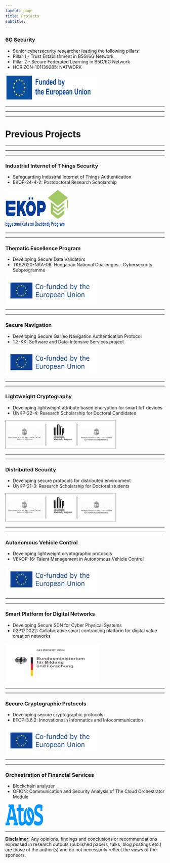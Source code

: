 ```yaml
---
layout: page
title: Projects
subtitle: 
---
```


### 6G Security
- Senior cybersecurity researcher leading the following pillars:
- Pillar 1 - Trust Establishment in B5G/6G Network  
- Pillar 2 - Secure Federated Learning in B5G/6G Network
- HORIZON-101139285: NATWORK  

<img src="/assets/img/eu_funded_en.jpg" alt="Funded by European Union" width="290" height="85">

---
---
---
# Previous Projects
---
---
---

### Industrial Internet of Things Security

- Safeguarding Industrial Internet of Things Authentication  
- EKOP-24-4-2: Postdoctoral Research Scholarship  

<img src="/assets/img/ekop.png" alt="Funded by Ministery of Research and Innovation" width="200" height="120">

---
---

### Thematic Excellence Program

- Developing Secure Data Validators  
- TKP2020-NKA-06: Hungarian National Challenges - Cybersecurity Subprogramme  

<img src="/assets/img/cofeu.png" alt="Co-funded by European Union" width="290" height="85">

---
---

### Secure Navigation

- Developing Secure Galileo Navigation Authentication Protocol  
- 1.3-KK: Software and Data-Intensive Services project  

<img src="/assets/img/cofeu.png" alt="Co-funded by European Union" width="290" height="85">

---
---

### Lightweight Cryptography

- Developing lightweight attribute based encryption for smart IoT devices  
- ÚNKP-22-4: Research Scholarship for Doctoral Candidates  

<img src="/assets/img/unkp-all.png" alt="Funded by Ministery of Research and Innovation" width="350" height="90">

---
---

### Distributed Security

- Developing secure protocols for distributed environment  
- ÚNKP-21-3: Research Scholarship for Doctoral students  

<img src="/assets/img/unkp-all.png" alt="Funded by Ministery of Research and Innovation" width="350" height="90">

---
---

### Autonomous Vehicle Control

- Developing lightweight cryptographic protocols  
- VEKOP-16: Talent Management in Autonomous Vehicle Control  

<img src="/assets/img/cofeu.png" alt="Co-funded by European Union" width="290" height="85">

---
---

### Smart Platform for Digital Networks

- Developing Secure SDN for Cyber Physical Systems  
- 02P17D022: Collaborative smart contracting platform for digital value creation networks  
<img src="/assets/img/bmbf.png" alt="Funded by BMBF" width="300" height="125">

---
---

### Secure Cryptographic Protocols

- Developing secure cryptographic protocols  
- EFOP-3.6.2: Innovations in Informatics and Infocommunication  

<img src="/assets/img/cofeu.png" alt="Co-funded by European Union" width="290" height="85">

---
---

### Orchestration of Financial Services

- Blockchain analyzer  
- OFION: Communication and Security Analysis of The Cloud Orchestrator Module  

<img src="/assets/img/Atos.svg.png" alt="Funded by Atos" width="120" height="70">

---

**Disclaimer:** Any opinions, findings and conclusions or recommendations expressed in research outputs (published papers, talks, blog postings etc.) are those of the author(s) and do not necessarily reflect the views of the sponsors.
